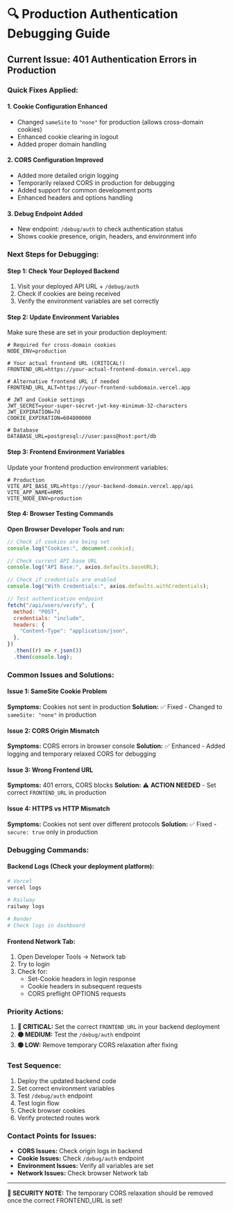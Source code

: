 # 🔍 Production Authentication Debugging Guide

## Current Issue: 401 Authentication Errors in Production

### Quick Fixes Applied:

#### 1. **Cookie Configuration Enhanced**

- Changed `sameSite` to `"none"` for production (allows cross-domain cookies)
- Enhanced cookie clearing in logout
- Added proper domain handling

#### 2. **CORS Configuration Improved**

- Added more detailed origin logging
- Temporarily relaxed CORS in production for debugging
- Added support for common development ports
- Enhanced headers and options handling

#### 3. **Debug Endpoint Added**

- New endpoint: `/debug/auth` to check authentication status
- Shows cookie presence, origin, headers, and environment info

### Next Steps for Debugging:

#### Step 1: Check Your Deployed Backend

1. Visit your deployed API URL + `/debug/auth`
2. Check if cookies are being received
3. Verify the environment variables are set correctly

#### Step 2: Update Environment Variables

Make sure these are set in your production deployment:

```env
# Required for cross-domain cookies
NODE_ENV=production

# Your actual frontend URL (CRITICAL!)
FRONTEND_URL=https://your-actual-frontend-domain.vercel.app

# Alternative frontend URL if needed
FRONTEND_URL_ALT=https://your-frontend-subdomain.vercel.app

# JWT and Cookie settings
JWT_SECRET=your-super-secret-jwt-key-minimum-32-characters
JWT_EXPIRATION=7d
COOKIE_EXPIRATION=604800000

# Database
DATABASE_URL=postgresql://user:pass@host:port/db
```

#### Step 3: Frontend Environment Variables

Update your frontend production environment variables:

```env
# Production
VITE_API_BASE_URL=https://your-backend-domain.vercel.app/api
VITE_APP_NAME=HRMS
VITE_NODE_ENV=production
```

#### Step 4: Browser Testing Commands

**Open Browser Developer Tools and run:**

```javascript
// Check if cookies are being set
console.log("Cookies:", document.cookie);

// Check current API base URL
console.log("API Base:", axios.defaults.baseURL);

// Check if credentials are enabled
console.log("With Credentials:", axios.defaults.withCredentials);

// Test authentication endpoint
fetch("/api/users/verify", {
  method: "POST",
  credentials: "include",
  headers: {
    "Content-Type": "application/json",
  },
})
  .then((r) => r.json())
  .then(console.log);
```

### Common Issues and Solutions:

#### Issue 1: SameSite Cookie Problem

**Symptoms:** Cookies not sent in production
**Solution:** ✅ Fixed - Changed to `sameSite: "none"` in production

#### Issue 2: CORS Origin Mismatch

**Symptoms:** CORS errors in browser console
**Solution:** ✅ Enhanced - Added logging and temporary relaxed CORS for debugging

#### Issue 3: Wrong Frontend URL

**Symptoms:** 401 errors, CORS blocks
**Solution:** ⚠️ **ACTION NEEDED** - Set correct `FRONTEND_URL` in production

#### Issue 4: HTTPS vs HTTP Mismatch

**Symptoms:** Cookies not sent over different protocols
**Solution:** ✅ Fixed - `secure: true` only in production

### Debugging Commands:

#### Backend Logs (Check your deployment platform):

```bash
# Vercel
vercel logs

# Railway
railway logs

# Render
# Check logs in dashboard
```

#### Frontend Network Tab:

1. Open Developer Tools → Network tab
2. Try to login
3. Check for:
   - Set-Cookie headers in login response
   - Cookie headers in subsequent requests
   - CORS preflight OPTIONS requests

### Priority Actions:

1. **🔴 CRITICAL:** Set the correct `FRONTEND_URL` in your backend deployment
2. **🟡 MEDIUM:** Test the `/debug/auth` endpoint
3. **🟢 LOW:** Remove temporary CORS relaxation after fixing

### Test Sequence:

1. Deploy the updated backend code
2. Set correct environment variables
3. Test `/debug/auth` endpoint
4. Test login flow
5. Check browser cookies
6. Verify protected routes work

### Contact Points for Issues:

- **CORS Issues:** Check origin logs in backend
- **Cookie Issues:** Check `/debug/auth` endpoint
- **Environment Issues:** Verify all variables are set
- **Network Issues:** Check browser Network tab

---

**🚨 SECURITY NOTE:** The temporary CORS relaxation should be removed once the correct FRONTEND_URL is set!
